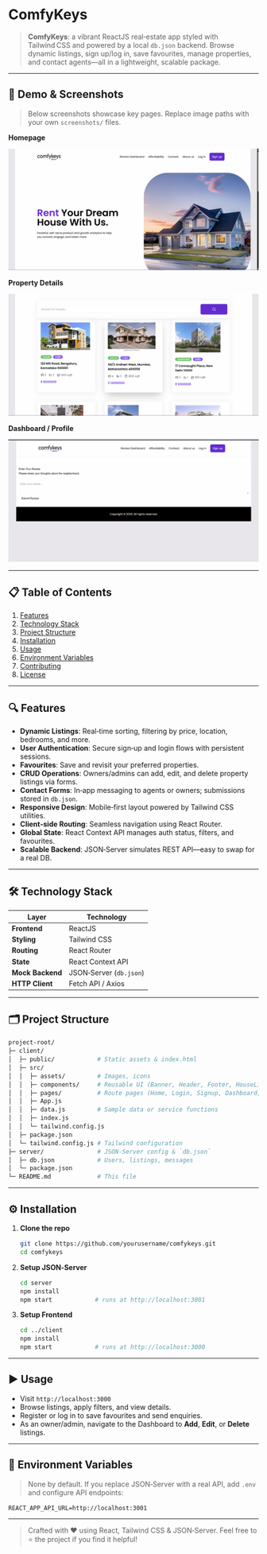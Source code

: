 # ComfyKeys

> **ComfyKeys**: a vibrant ReactJS real‑estate app styled with Tailwind CSS and powered by a local `db.json` backend. Browse dynamic listings, sign up/log in, save favourites, manage properties, and contact agents—all in a lightweight, scalable package.

---

## 🚀 Demo & Screenshots

> Below screenshots showcase key pages. Replace image paths with your own `screenshots/` files.

**Homepage**

![Homepage](screenshots/homepage.png)

**Property Details**

![Property Details](screenshots/property-details.png)

**Dashboard / Profile**

![Dashboard](screenshots/dashboard.png)

---

## 📋 Table of Contents

1. [Features](#-features)
2. [Technology Stack](#-technology-stack)
3. [Project Structure](#-project-structure)
4. [Installation](#-installation)
5. [Usage](#-usage)
6. [Environment Variables](#-environment-variables)
7. [Contributing](#-contributing)
8. [License](#-license)

---

## 🔍 Features

- **Dynamic Listings**: Real‑time sorting, filtering by price, location, bedrooms, and more.
- **User Authentication**: Secure sign‑up and login flows with persistent sessions.
- **Favourites**: Save and revisit your preferred properties.
- **CRUD Operations**: Owners/admins can add, edit, and delete property listings via forms.
- **Contact Forms**: In‑app messaging to agents or owners; submissions stored in `db.json`.
- **Responsive Design**: Mobile‑first layout powered by Tailwind CSS utilities.
- **Client‑side Routing**: Seamless navigation using React Router.
- **Global State**: React Context API manages auth status, filters, and favourites.
- **Scalable Backend**: JSON‑Server simulates REST API—easy to swap for a real DB.

---

## 🛠️ Technology Stack

| Layer              | Technology           |
| ------------------ | -------------------- |
| **Frontend**       | ReactJS              |
| **Styling**        | Tailwind CSS         |
| **Routing**        | React Router         |
| **State**          | React Context API    |
| **Mock Backend**   | JSON‑Server (`db.json`)
| **HTTP Client**    | Fetch API / Axios    |

---

## 🗂️ Project Structure

```bash
project-root/
├─ client/
│  ├─ public/            # Static assets & index.html
│  ├─ src/
│  │  ├─ assets/         # Images, icons
│  │  ├─ components/     # Reusable UI (Banner, Header, Footer, HouseList, Search)
│  │  ├─ pages/          # Route pages (Home, Login, Signup, Dashboard, PropertyDetails, Contact, AboutUs, GetReview, WhatCanIfford)
│  │  ├─ App.js
│  │  ├─ data.js         # Sample data or service functions
│  │  ├─ index.js
│  │  └─ tailwind.config.js
│  ├─ package.json
│  └─ tailwind.config.js # Tailwind configuration
├─ server/               # JSON‑Server config & `db.json`
│  ├─ db.json            # Users, listings, messages
│  └─ package.json
└─ README.md             # This file
```

---

## ⚙️ Installation

1. **Clone the repo**
   ```bash
   git clone https://github.com/yourusername/comfykeys.git
   cd comfykeys
   ```

2. **Setup JSON‑Server**
   ```bash
   cd server
   npm install
   npm start            # runs at http://localhost:3001
   ```

3. **Setup Frontend**
   ```bash
   cd ../client
   npm install
   npm start            # runs at http://localhost:3000
   ```

---

## ▶️ Usage

- Visit `http://localhost:3000`
- Browse listings, apply filters, and view details.
- Register or log in to save favourites and send enquiries.
- As an owner/admin, navigate to the Dashboard to **Add**, **Edit**, or **Delete** listings.

---

## 🔧 Environment Variables

> None by default. If you replace JSON‑Server with a real API, add `.env` and configure API endpoints:

```env
REACT_APP_API_URL=http://localhost:3001
```

---


> Crafted with ♥ using React, Tailwind CSS & JSON‑Server. Feel free to ⭐ the project if you find it helpful!

